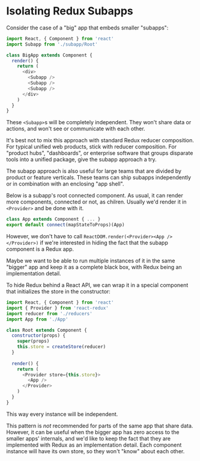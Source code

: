 # Isolating Redux Subapps

Consider the case of a "big" app that embeds smaller "subapps":

```js
import React, { Component } from 'react'
import Subapp from './subapp/Root'

class BigApp extends Component {
  render() {
    return (
      <div>
        <Subapp />
        <Subapp />
        <Subapp />
      </div>
    )
  }
}
```

These `<Subapp>`s will be completely independent. They won't share data or
actions, and won't see or communicate with each other.

It's best not to mix this approach with standard Redux reducer composition.
For typical unified web products, stick with reducer composition. For
"product hubs", "dashboards", or enterprise software that groups disparate
tools into a unified package, give the subapp approach a try.

The subapp approach is also useful for large teams that are divided by product
or feature verticals. These teams can ship subapps independently or in combination
with an enclosing "app shell".

Below is a subapp's root connected component.
As usual, it can render more components, connected or not, as chilren.
Usually we'd render it in `<Provider>` and be done with it.

```js
class App extends Component { ... }
export default connect(mapStateToProps)(App)
```

However, we don't have to call `ReactDOM.render(<Provider><App /></Provider>)`
if we're interested in hiding the fact that the subapp component is a Redux app.

Maybe we want to be able to run multiple instances of it in the same "bigger" app
and keep it as a complete black box, with Redux being an implementation detail.

To hide Redux behind a React API, we can wrap it in a special component that
initializes the store in the constructor:

```js
import React, { Component } from 'react'
import { Provider } from 'react-redux'
import reducer from './reducers'
import App from './App'

class Root extends Component {
  constructor(props) {
    super(props)
    this.store = createStore(reducer)
  }
  
  render() {
    return (
      <Provider store={this.store}>
        <App />
      </Provider>
    )
  }
}
```

This way every instance will be independent.

This pattern is *not* recommended for parts of the same app that share data.
However, it can be useful when the bigger app has zero access to the smaller apps' internals,
and we'd like to keep the fact that they are implemented with Redux as an implementation detail.
Each component instance will have its own store, so they won't "know" about each other.
